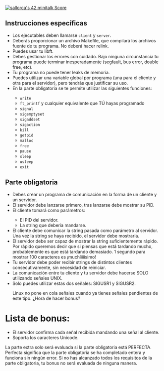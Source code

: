 <a href="https://github.com/JaeSeoKim/badge42"><img src="https://badge42.vercel.app/api/v2/clht9z811005408jkx0gbsl4a/project/3016749" alt="sallorca's 42 minitalk Score" /></a>
<h2>Instrucciones específicas</h2> <ul> <li>Los ejecutables deben llamarse <code>client</code> y <code>server</code>.</li> <li>Deberás proporcionar un archivo Makefile, que compilará los archivos fuente de tu programa. No deberá hacer relink.</li> <li>Puedes usar tu libft.</li> <li>Debes gestionar los errores con cuidado. Bajo ninguna circunstancia tu programa puede terminar inesperadamente (segfault, bus error, double free, etc).</li> <li>Tu programa no puede tener leaks de memoria.</li> <li>Puedes utilizar una variable global por programa (una para el cliente y otra para el servidor), pero tendrás que justificar su uso.</li> <li>En la parte obligatoria se te permite utilizar las siguientes funciones:</li> <ul> <li><code>write</code></li> <li><code>ft_printf</code> y cualquier equivalente que TÚ hayas programado</li> <li><code>signal</code></li> <li><code>sigemptyset</code></li> <li><code>sigaddset</code></li> <li><code>sigaction</code></li> <li><code>kill</code></li> <li><code>getpid</code></li> <li><code>malloc</code></li> <li><code>free</code></li> <li><code>pause</code></li> <li><code>sleep</code></li> <li><code>usleep</code></li> <li><code>exit</code></li> </ul> </ul>
<h2>Parte obligatoria</h2>
<ul>
  <li>Debes crear un programa de comunicación en la forma de un cliente y un servidor.</li>
  <li>El servidor debe lanzarse primero, tras lanzarse debe mostrar su PID.</li>
  <li>El cliente tomará como parámetros:</li>
  <ul>
    <li>El PID del servidor.</li>
    <li>La string que debería mandarse.</li>
  </ul>
  <li>El cliente debe comunicar la string pasada como parámetro al servidor. Una vez la string se haya recibido, el servidor debe mostrarla.</li>
  <li>El servidor debe ser capaz de mostrar la string suficientemente rápido. Por rápido queremos decir que si piensas que está tardando mucho, probablemente es que está tardando demasiado. 1 segundo para mostrar 100 caracteres es ¡muchíiiiisimo!</li>
  <li>Tu servidor debe poder recibir strings de distintos clientes consecutivamente, sin necesidad de reiniciar.</li>
  <li>La comunicación entre tu cliente y tu servidor debe hacerse SOLO utilizando señales UNIX.</li>
  <li>Solo puedes utilizar estas dos señales: SIGUSR1 y SIGUSR2.</li>
  <p>Linux no pone en cola señales cuando ya tienes señales pendientes de este tipo. ¿Hora de hacer bonus?</p>
</ul>
<!DOCTYPE html>
<html>
  <head>
    <title>Lista de bonus</title>
  </head>
  <body>
    <h1>Lista de bonus:</h1>
    <ul>
      <li>El servidor confirma cada señal recibida mandando una señal al cliente.</li>
      <li>Soporta los caracteres Unicode.</li>
    </ul>
    <p>La parte extra solo será evaluada si la parte obligatoria está PERFECTA. Perfecta significa que la parte obligatoria se ha completado entera y funciona sin ningún error. Si no has alcanzado todos los requisitos de la parte obligatoria, tu bonus no será evaluada de ninguna manera.</p>
  </body>
</html>
